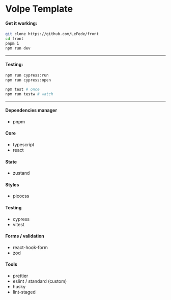 # Volpe Template

#### Get it working:

```sh
git clone https://github.com/LeFede/front
cd front
pnpm i
npm run dev
```

---

#### Testing:

```sh
npm run cypress:run
npm run cypress:open
```

```sh
npm test # once
npm run testw # watch
```

---

#### Dependencies manager

- pnpm

#### Core

- typescript
- react

#### State
- zustand

#### Styles

- picocss

#### Testing

- cypress
- vitest

#### Forms / validation

- react-hook-form
- zod

#### Tools

- prettier
- eslint / standard (custom)
- husky
- lint-staged
